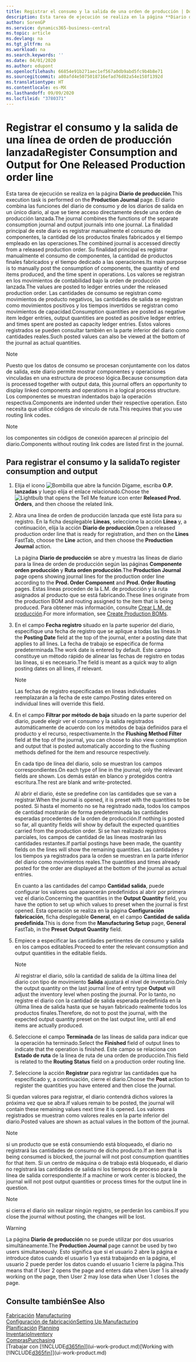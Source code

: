 ```yaml
---
title: Registrar el consumo y la salida de una orden de producción | Documentos de Microsoft
description: Esta tarea de ejecución se realiza en la página **Diario de producción**. El diario combina las funciones del diario de consumo y de los diarios de salida en un único diario, al que se tiene acceso directamente desde una orden de producción lanzada. La finalidad principal de este diario es registrar manualmente el consumo de componentes, la cantidad de los productos finales fabricados y el tiempo empleado en las operaciones. Su finalidad principal es registrar manualmente el consumo de componentes, la cantidad de productos finales fabricados y el tiempo dedicado a las operaciones.
author: SorenGP
ms.service: dynamics365-business-central
ms.topic: article
ms.devlang: na
ms.tgt_pltfrm: na
ms.workload: na
ms.search.keywords: ''
ms.date: 04/01/2020
ms.author: edupont
ms.openlocfilehash: 66854e91b271aec1ef567a0db9abd5fc9b4b8e71
ms.sourcegitcommit: a80afd4e5075018716efad76d82a54e158f1392d
ms.translationtype: HT
ms.contentlocale: es-MX
ms.lasthandoff: 09/09/2020
ms.locfileid: "3780371"
---
```

# <a name="register-consumption-and-output-for-one-released-production-order-line"></a><span data-ttu-id="dc896-106">Registrar el consumo y la salida de una línea de orden de producción lanzada</span><span class="sxs-lookup"><span data-stu-id="dc896-106">Register Consumption and Output for One Released Production order line</span></span>
<span data-ttu-id="dc896-107">Esta tarea de ejecución se realiza en la página **Diario de producción**.</span><span class="sxs-lookup"><span data-stu-id="dc896-107">This execution task is performed on the **Production Journal** page.</span></span> <span data-ttu-id="dc896-108">El diario combina las funciones del diario de consumo y de los diarios de salida en un único diario, al que se tiene acceso directamente desde una orden de producción lanzada.</span><span class="sxs-lookup"><span data-stu-id="dc896-108">The journal combines the functions of the separate consumption journal and output journals into one journal.</span></span> <span data-ttu-id="dc896-109">La finalidad principal de este diario es registrar manualmente el consumo de componentes, la cantidad de los productos finales fabricados y el tiempo empleado en las operaciones.</span><span class="sxs-lookup"><span data-stu-id="dc896-109">The combined journal is accessed directly from a released production order.</span></span> <span data-ttu-id="dc896-110">Su finalidad principal es registrar manualmente el consumo de componentes, la cantidad de productos finales fabricados y el tiempo dedicado a las operaciones.</span><span class="sxs-lookup"><span data-stu-id="dc896-110">Its main purpose is to manually post the consumption of components, the quantity of end items produced, and the time spent in operations.</span></span> <span data-ttu-id="dc896-111">Los valores se registran en los movimientos de contabilidad bajo la orden de producción lanzada.</span><span class="sxs-lookup"><span data-stu-id="dc896-111">The values are posted to ledger entries under the released production order.</span></span> <span data-ttu-id="dc896-112">Las cantidades de consumo se registran como movimientos de producto negativos, las cantidades de salida se registran como movimientos positivos y los tiempos invertidos se registran como movimientos de capacidad.</span><span class="sxs-lookup"><span data-stu-id="dc896-112">Consumption quantities are posted as negative item ledger entries, output quantities are posted as positive ledger entries, and times spent are posted as capacity ledger entries.</span></span> <span data-ttu-id="dc896-113">Estos valores registrados se pueden consultar también en la parte inferior del diario como cantidades reales.</span><span class="sxs-lookup"><span data-stu-id="dc896-113">Such posted values can also be viewed at the bottom of the journal as actual quantities.</span></span>  

> [!NOTE]  
>  <span data-ttu-id="dc896-114">Puesto que los datos de consumo se procesan conjuntamente con los datos de salida, este diario permite mostrar componentes y operaciones vinculadas en una estructura de proceso lógica.</span><span class="sxs-lookup"><span data-stu-id="dc896-114">Because consumption data is processed together with output data, this journal offers an opportunity to display linked components and operations in a logical process structure.</span></span> <span data-ttu-id="dc896-115">Los componentes se muestran indentados bajo la operación respectiva.</span><span class="sxs-lookup"><span data-stu-id="dc896-115">Components are indented under their respective operation.</span></span> <span data-ttu-id="dc896-116">Esto necesita que utilice códigos de vínculo de ruta.</span><span class="sxs-lookup"><span data-stu-id="dc896-116">This requires that you use routing link codes.</span></span>  

> [!NOTE]  
>  <span data-ttu-id="dc896-117">los componentes sin códigos de conexión aparecen al principio del diario.</span><span class="sxs-lookup"><span data-stu-id="dc896-117">Components without routing link codes are listed first in the journal.</span></span>  

## <a name="to-register-consumption-and-output"></a><span data-ttu-id="dc896-118">Para registrar el consumo y la salida</span><span class="sxs-lookup"><span data-stu-id="dc896-118">To register consumption and output</span></span>  
1.  <span data-ttu-id="dc896-119">Elija el icono ![Bombilla que abre la función Dígame](media/ui-search/search_small.png "Dígame qué desea hacer"), escriba **O.P. lanzadas** y luego elija el enlace relacionado.</span><span class="sxs-lookup"><span data-stu-id="dc896-119">Choose the ![Lightbulb that opens the Tell Me feature](media/ui-search/search_small.png "Tell me what you want to do") icon enter **Released Prod. Orders**, and then choose the related link.</span></span>  
2.  <span data-ttu-id="dc896-120">Abra una línea de orden de producción lanzada que esté lista para su registro. En la ficha desplegable **Líneas**, seleccione la acción **Línea** y, a continuación, elija la acción **Diario de producción**.</span><span class="sxs-lookup"><span data-stu-id="dc896-120">Open a released production order line that is ready for registration, and then on the **Lines** FastTab, choose the **Line** action, and then choose the **Production Journal** action.</span></span>  

    <span data-ttu-id="dc896-121">La página **Diario de producción** se abre y muestra las líneas de diario para la línea de orden de producción según las páginas **Componente orden producción** y **Ruta orden producción**.</span><span class="sxs-lookup"><span data-stu-id="dc896-121">The **Production Journal** page opens showing journal lines for the production order line according to the **Prod. Order Component** and **Prod. Order Routing** pages.</span></span> <span data-ttu-id="dc896-122">Estas líneas proceden de la L.M. de producción y la ruta asignados al producto que se está fabricando.</span><span class="sxs-lookup"><span data-stu-id="dc896-122">These lines originate from the production BOM and routing assigned to the item that is being produced.</span></span> <span data-ttu-id="dc896-123">Para obtener más información, consulte [Crear L.M. de producción](production-how-to-create-routings.md).</span><span class="sxs-lookup"><span data-stu-id="dc896-123">For more information, see [Create Production BOMs](production-how-to-create-routings.md).</span></span>  

3.  <span data-ttu-id="dc896-124">En el campo **Fecha registro** situado en la parte superior del diario, especifique una fecha de registro que se aplique a todas las líneas.</span><span class="sxs-lookup"><span data-stu-id="dc896-124">In the **Posting Date** field at the top of the journal, enter a posting date that applies to all lines.</span></span> <span data-ttu-id="dc896-125">La fecha de trabajo se especifica de forma predeterminada.</span><span class="sxs-lookup"><span data-stu-id="dc896-125">The work date is entered by default.</span></span> <span data-ttu-id="dc896-126">Este campo constituye un método rápido de alinear las fechas de registro en todas las líneas, si es necesario.</span><span class="sxs-lookup"><span data-stu-id="dc896-126">The field is meant as a quick way to align posting dates on all lines, if relevant.</span></span>  

    > [!NOTE]  
    >  <span data-ttu-id="dc896-127">Las fechas de registro especificadas en líneas individuales reemplazarán a la fecha de este campo.</span><span class="sxs-lookup"><span data-stu-id="dc896-127">Posting dates entered on individual lines will override this field.</span></span>  

4.  <span data-ttu-id="dc896-128">En el campo **Filtrar por método de baja** situado en la parte superior del diario, puede elegir ver el consumo y la salida registrados automáticamente de acuerdo con los métodos de baja definidos para el producto y el recurso, respectivamente.</span><span class="sxs-lookup"><span data-stu-id="dc896-128">In the **Flushing Method Filter** field at the top of the journal, you can choose to also view consumption and output that is posted automatically according to the flushing methods defined for the item and resource respectively.</span></span>  

    <span data-ttu-id="dc896-129">En cada tipo de línea del diario, solo se muestran los campos correspondientes.</span><span class="sxs-lookup"><span data-stu-id="dc896-129">On each type of line in the journal, only the relevant fields are shown.</span></span> <span data-ttu-id="dc896-130">Los demás están en blanco y protegidos contra escritura.</span><span class="sxs-lookup"><span data-stu-id="dc896-130">The rest are blank and write-protected.</span></span>  

    <span data-ttu-id="dc896-131">Al abrir el diario, éste se predefine con las cantidades que se van a registrar.</span><span class="sxs-lookup"><span data-stu-id="dc896-131">When the journal is opened, it is preset with the quantities to be posted.</span></span> <span data-ttu-id="dc896-132">Si hasta el momento no se ha registrado nada, todos los campos de cantidad mostrarán de forma predeterminada las cantidades esperadas procedentes de la orden de producción.</span><span class="sxs-lookup"><span data-stu-id="dc896-132">If nothing is posted so far, all quantity fields will show by default the expected quantities carried from the production order.</span></span> <span data-ttu-id="dc896-133">Si se han realizado registros parciales, los campos de cantidad de las líneas mostrarán las cantidades restantes.</span><span class="sxs-lookup"><span data-stu-id="dc896-133">If partial postings have been made, the quantity fields on the lines will show the remaining quantities.</span></span> <span data-ttu-id="dc896-134">Las cantidades y los tiempos ya registrados para la orden se muestran en la parte inferior del diario como movimientos reales.</span><span class="sxs-lookup"><span data-stu-id="dc896-134">The quantities and times already posted for the order are displayed at the bottom of the journal as actual entries.</span></span>  

    <span data-ttu-id="dc896-135">En cuanto a las cantidades del campo **Cantidad salida**, puede configurar los valores que aparecerán predefinidos al abrir por primera vez el diario.</span><span class="sxs-lookup"><span data-stu-id="dc896-135">Concerning the quantities in the **Output Quantity** field, you have the option to set up which values to preset when the journal is first opened.</span></span> <span data-ttu-id="dc896-136">Esta operación se realiza en la página **Configuración fabricación**, ficha desplegable **General**, en el campo **Cantidad de salida predefinida**.</span><span class="sxs-lookup"><span data-stu-id="dc896-136">This is done from the **Manufacturing Setup** page, **General** FastTab, in the **Preset Output Quantity** field.</span></span>

5.  <span data-ttu-id="dc896-137">Empiece a especificar las cantidades pertinentes de consumo y salida en los campos editables.</span><span class="sxs-lookup"><span data-stu-id="dc896-137">Proceed to enter the relevant consumption and output quantities in the editable fields.</span></span>  

    > [!NOTE]  
    >  <span data-ttu-id="dc896-138">Al registrar el diario, sólo la cantidad de salida de la última línea del diario con tipo de movimiento **Salida** ajustará el nivel de inventario.</span><span class="sxs-lookup"><span data-stu-id="dc896-138">Only the output quantity on the last journal line of entry type **Output** will adjust the inventory level when posting the journal.</span></span> <span data-ttu-id="dc896-139">Por lo tanto, no registre el diario con la cantidad de salida esperada predefinida en la última línea de salida hasta que se hayan fabricado realmente todos los productos finales.</span><span class="sxs-lookup"><span data-stu-id="dc896-139">Therefore, do not to post the journal, with the expected output quantity preset on the last output line, until all end items are actually produced.</span></span>  

6.  <span data-ttu-id="dc896-140">Seleccione el campo **Terminada** de las líneas de salida para indicar que la operación ha terminado.</span><span class="sxs-lookup"><span data-stu-id="dc896-140">Select the **Finished** field of output lines to indicate that the operation is finished.</span></span> <span data-ttu-id="dc896-141">Este campo se relaciona con **Estado de ruta** de la línea de ruta de una orden de producción.</span><span class="sxs-lookup"><span data-stu-id="dc896-141">This field is related to the **Routing Status** field on a production order routing line.</span></span>  
7.  <span data-ttu-id="dc896-142">Seleccione la acción **Registrar** para registrar las cantidades que ha especificado y, a continuación, cierre el diario.</span><span class="sxs-lookup"><span data-stu-id="dc896-142">Choose the **Post** action to register the quantities you have entered and then close the journal.</span></span>  

<span data-ttu-id="dc896-143">Si quedan valores para registrar, el diario contendrá dichos valores la próxima vez que se abra.</span><span class="sxs-lookup"><span data-stu-id="dc896-143">If values remain to be posted, the journal will contain these remaining values next time it is opened.</span></span> <span data-ttu-id="dc896-144">Los valores registrados se muestran como valores reales en la parte inferior del diario.</span><span class="sxs-lookup"><span data-stu-id="dc896-144">Posted values are shown as actual values in the bottom of the journal.</span></span>  

> [!NOTE]  
>  <span data-ttu-id="dc896-145"> si un producto que se está consumiendo está bloqueado, el diario no registrará las cantidades de consumo de dicho producto.</span><span class="sxs-lookup"><span data-stu-id="dc896-145">If an item that is being consumed is blocked, the journal will not post consumption quantities for that item.</span></span> <span data-ttu-id="dc896-146">Si un centro de máquina o de trabajo está bloqueado, el diario no registrará las cantidades de salida ni los tiempos de proceso para la línea de salida correspondiente.</span><span class="sxs-lookup"><span data-stu-id="dc896-146">If a machine or work center is blocked, the journal will not post output quantities or process times for the output line in question.</span></span>  

> [!NOTE]  
>  <span data-ttu-id="dc896-147">si cierra el diario sin realizar ningún registro, se perderán los cambios.</span><span class="sxs-lookup"><span data-stu-id="dc896-147">If you close the journal without posting, the changes will be lost.</span></span>  

> [!WARNING]  
>  <span data-ttu-id="dc896-148">La página **Diario de producción** no se puede utilizar por dos usuarios simultáneamente.</span><span class="sxs-lookup"><span data-stu-id="dc896-148">The **Production Journal** page cannot be used by two users simultaneously.</span></span> <span data-ttu-id="dc896-149">Esto significa que si el usuario 2 abre la página e introduce datos cuando el usuario 1 ya está trabajando en la página, el usuario 2 puede perder los datos cuando el usuario 1 cierre la página.</span><span class="sxs-lookup"><span data-stu-id="dc896-149">This means that if User 2 opens the page and enters data when User 1 is already working on the page, then User 2 may lose data when User 1 closes the page.</span></span>  

## <a name="see-also"></a><span data-ttu-id="dc896-150">Consulte también</span><span class="sxs-lookup"><span data-stu-id="dc896-150">See Also</span></span>  
<span data-ttu-id="dc896-151">[Fabricación](production-manage-manufacturing.md)  </span><span class="sxs-lookup"><span data-stu-id="dc896-151">[Manufacturing](production-manage-manufacturing.md)  </span></span>  
[<span data-ttu-id="dc896-152">Configuración de fabricación</span><span class="sxs-lookup"><span data-stu-id="dc896-152">Setting Up Manufacturing</span></span>](production-configure-production-processes.md)  
<span data-ttu-id="dc896-153">[Planificación](production-planning.md)    </span><span class="sxs-lookup"><span data-stu-id="dc896-153">[Planning](production-planning.md)    </span></span>  
[<span data-ttu-id="dc896-154">Inventario</span><span class="sxs-lookup"><span data-stu-id="dc896-154">Inventory</span></span>](inventory-manage-inventory.md)  
[<span data-ttu-id="dc896-155">Compras</span><span class="sxs-lookup"><span data-stu-id="dc896-155">Purchasing</span></span>](purchasing-manage-purchasing.md)  
<span data-ttu-id="dc896-156">[Trabajar con [!INCLUDE[d365fin](includes/d365fin_md.md)]](ui-work-product.md)</span><span class="sxs-lookup"><span data-stu-id="dc896-156">[Working with [!INCLUDE[d365fin](includes/d365fin_md.md)]](ui-work-product.md)</span></span>
